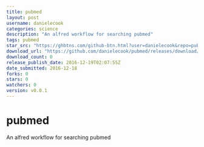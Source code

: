 ```yaml
---
title: pubmed
layout: post
username: danielecook
categories: science
description: "An alfred workflow for searching pubmed"
tags: pubmed
star_src: "https://ghbtns.com/github-btn.html?user=danielecook&repo=pubmed&type=star&count=true"
download_url: "https://github.com/danielecook/pubmed/releases/download/v0.0.1/Pubmed.alfredworkflow"
download_count: 0
release_publish_date: 2016-12-19T02:07:55Z
date_submitted: 2016-12-18
forks: 0
stars: 0
watchers: 0
version: v0.0.1
---
```

# pubmed
An alfred workflow for searching pubmed